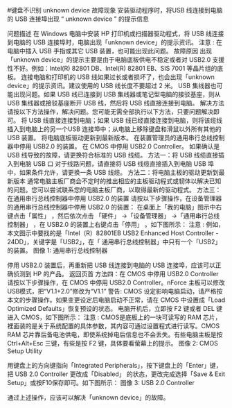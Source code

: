 



#键盘不识别 unknown device
故障现象
安装驱动程序时，将USB 线连接到电脑的 USB 连接埠出现 “ unknown device ” 的提示信息
 
问题描述
在 Windows 电脑中安装 HP 打印机或扫描器驱动程式，将 USB 线连接到电脑的 USB 连接埠时，电脑出现「unknown device」的提示资讯。
注意 : 在电脑中插入 USB 手指或其它 USB 装置，也可能出现此问题。
故障原因
出现「unknown device」的提示主要是由于电脑底板供电不稳定或者对 USB2.0 支援性不好。例如：Intel(R) 82801 DB、Intel(R) 82801 EB、SIS 7001 等晶片组的底板。
连接电脑和打印机的 USB 线如果过长或者损坏了，也会出现「unknown device」的提示资讯。建议使用的 USB 线长度不要超过 2 米。
USB 集线器也可能出现问题。如果 USB 线已连接到 USB 集线器或笔记型电脑的接驳基座，则从USB 集线器或接驳基座断开 USB 线，然后将 USB 线直接连接到电脑。
解决方法
请按以下方法操作，解决问题。您可能无需全部执行以下方法，只要问题解决即可。
将 USB 线直接连接到电脑；如果 USB 线已经直接连接到电脑，则将该缆线插入到电脑上的另一个USB 连接埠中；从电脑上移除键盘和滑鼠以外所有其他的 USB 装置。
将电脑底板驱动更新到最新版本。
在装置管理员的通用串行总线控制器中停用 USB2.0 的装置。
在 CMOS 中停用 USB2.0 Controller。
如果确认是 USB 线导致的故障，请更换符合标准的 USB 线缆。
方法一：将 USB 线缆直接插入到电脑 USB 口
对于线路问题，请直接将 USB 线缆直接插入到电脑 USB 埠中，如果条件允许，请更换一条 USB 线缆。
方法二：将电脑主板的驱动更新到最新版本
通常电脑主板厂商会不定时的推出相应的主板驱动程式或韧体以解决已知的问题。您可以尝试联系您的电脑主板厂商，以取得最新的驱动程式。
方法三：在通用串行总线控制器中停用 USB2.0 的装置
请按以下步骤操作，在设备管理器的通用串行总线控制器中停用 USB2.0 的装置：
在桌面上「我的电脑」图示中右键点击「属性」 ，然后依次点击 「硬件」 →「设备管理器」 →「通用串行总线控制器」 ，在 USB2.0 的装置上右键点击「停用」 。如下图所示：
注意 : 例如，本文图示中要找的是「Intel（R）82801EB USB2 Enhanced Host Controller - 24DD」，关键字是「USB2」，在「 通用串行总线控制器」中只有一个「USB2」的装置。
图像 1: 通用串行总线控制器
 
停用 USB2.0 装置后，再重新把 USB 线连接到电脑的 USB 连接埠，应该可以正确侦测到 HP 的产品。
返回页首
方法四：在 CMOS 中停用 USB2.0 Controller
请按以下步骤操作，在 CMOS 中停用 USB2.0 Controller。nForce 主板可以修改USB模式，把“V1.1+2.0”修改为“V1.1”
警告: CMOS 设定影响电脑启动，请严格按本文的步骤操作。如果变更设定后电脑启动不正常，请在 CMOS 中设置成「Load Optimized Defaults」恢复预设的状态。
电脑开机后，立即按 F2 键或者 DEL 键进入 CMOS，如下图所示：
注意 : CMOS是底板上的一块可读写的 RAM 芯片，裡面装的是关于系统配置的具体参数，其内容可通过设置程式进行读写。CMOS RAM 芯片靠后备电池供电，即使系统掉电后信息也不会丢失。有些电脑主板是按 Ctrl+Alt+Esc 三键，有些是按 F2 键，具体要看萤幕上的提示。
图像 2: CMOS Setup Utility
 
用键盘上的方向键指向「Integrated Peripherals」，按下键盘上的「Enter」键，把 USB 2.0 Controller 更改成「Disabled」 的状态，更改完成选择「Save & Exit Setup」或按F10保存即可。如下图所示：
图像 3: USB 2.0 Controller
 
 

通过上述操作，应该可以解决「unknown device」的故障。

